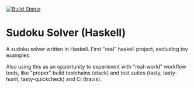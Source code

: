 [![Build Status](https://travis-ci.org/hnefatl/SudokuSolverHS.svg?branch=master)](https://travis-ci.org/hnefatl/SudokuSolverHS)
# Sudoku Solver (Haskell)

A sudoku solver written in Haskell. First "real" haskell project, excluding toy examples.

Also using this as an opportunity to experiment with "real-world" workflow tools, like "proper" build toolchains (stack) and test suites (tasty, tasty-hunit, tasty-quickcheck) and CI (travis).
